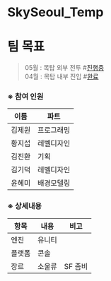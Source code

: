 # SkySeoul_Temp
 
# 팀 목표
>05월 : 목탑 외부 전투 #<a href="">진행중</a>   
>04월 : 목탑 내부 진입 #<a href="https://youtu.be/sc_0mrtyrn4">완료</a>   

### ※ 참여 인원
|이름|파트|
|------|---|
|김제원|프로그래밍|
|황지섭|레벨디자인|
|김진환|기획|
|김기덕|레벨디자인|
|윤혜미|배경모델링|

### ※ 상세내용
|항목|내용|비고|
|------|---|---|
|엔진|유니티||
|플랫폼|콘솔||
|장르|소울류|SF 좀비|
